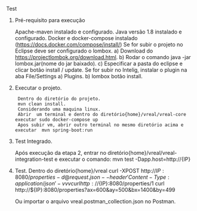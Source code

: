 Test 

1) Pré-requisito para execução

   	Apache-maven instalado e configurado.
   	Java versão 1.8 instalado e configurado.
   	Docker e docker-compose instalado (https://docs.docker.com/compose/install/)
   	Se for subir o projeto no Eclipse deve ser configurado o lombox.
   		a) Download do https://projectlombok.org/download.html.
   		b) Rodar o comando java -jar lombox.jar(nome do jar baixado).
   		c) Especificar a pasta do eclipse e clicar botão install / update.
   	Se for subir no Intelig, instalar o plugin na aba File/Settings 
   		a) Plugins.
   		b) lombox botão install.

2) Executar o projeto.

    	Dentro do diretório do projeto.
    	mvn clean install.
    	Considerando uma maquina linux.
    	Abrir  um terminal e dentro do diretório{home}/vreal/vreal-core executar sudo docker-compose up 
    	Apos subir vm, abrir outro terminal no mesmo diretório acima e executar  mvn spring-boot:run

3) Test Integrado.

	Após execução da etapa 2, entrar no diretório{home}/vreal/vreal-integration-test e executar o comando: mvn test -Dapp.host=http://{IP}

4) Test.
    Dentro do diretório{home}/vreal
	curl -XPOST http://${IP}:8080/properties -d @request.json --header 'Content-Type:application/json' -vvv
	curl http://${IP}:8080/properties/1
	curl http://${IP}:8080/properties\?ax\=600\&ay\=500\&bx\=1400\&by\=499
	
	Ou importar o arquivo vreal.postman_collection.json no Postman.
